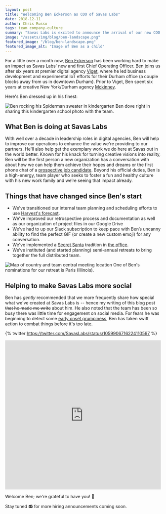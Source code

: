 ```yaml
---
layout: post
title: "Welcoming Ben Eckerson as COO of Savas Labs"
date: 2018-12-11
author: Chris Russo
tags: team company-culture
summary: "Savas Labs is excited to announce the arrival of our new COO: Ben Eckerson."
image: "/assets/img/blog/ben-landscape.png"
featured_image: "/blog/ben-landscape.png"
featured_image_alt: "Image of Ben as a child"
---
```


For a little over a month now, [Ben Eckerson](/company/ben-eckerson) has been working hard to make an impact as Savas Labs' new and first Chief Operating Officer. Ben joins us after six years at premier digital agency [Viget](https://www.viget.com/), where he led business development and experimental IoT efforts for their Durham office (a couple blocks away from us in downtown Durham). Prior to Viget, Ben spent six years at creative New York/Durham agency [Mckinney](https://mckinney.com/).

Here's Ben dressed up in his finest:

<div class="blog-image">
<img alt="Ben rocking his Spiderman sweater in kindergarten" src="/assets/img/blog/ben-as-a-child.png">
 <span class="caption">Ben dove right in sharing this kindergarten school photo with the team.</span>
</div>

## What Ben is doing at Savas Labs

With well over a decade in leadership roles in digital agencies, Ben will help to improve our operations to enhance the value we're providing to our partners. He'll also help get the exemplary work we do here at Savas out in the world better. Known for his knack for turning creative visions into reality, Ben will be the first person a new organization has a conversation with about how we can help them achieve their hopes and dreams or the first phone chat of a [prospective job candidate](/careers). Beyond his official duties, Ben is a high-energy, team player who seeks to foster a fun and healthy culture with his new work family and we’re seeing that impact already.

## Things that have changed since Ben's start

- We've transitioned our internal team planning and scheduling efforts to use [Harvest's forecast](https://www.getharvest.com/forecast).
- We've improved our retrospective process and documentation as well as our organization of project files in our Google Drive
- We’ve had to up our Slack subscription to keep pace with Ben’s uncanny ability to find the perfect GIF (or create a new custom emoji) for any conversation.
- We've implemented a [Secret Santa](/2018/12/17/savas-claus.html) tradition in [the office](https://www.youtube.com/watch?v=B6jCMaiTqG0).
- We’ve instituted (and started planning) semi-annual retreats to bring together the full distributed team.

<div class="blog-image-large">
<img alt="Map of country and team central meeting location" src="/assets/img/blog/retreat-map.png">
 <span class="caption">One of Ben's nominations for our retreat is Paris (Illinois).</span>
</div>

## Helping to make Savas Labs more social

Ben has _gently_ recommended that we more frequently share how special what we've created at Savas Labs is -- hence my writing of this blog post ~~that he made me write~~ about him. He also noted that the team has been so busy there was little time for engagement on social media. For fears he was beginning to detect some [early onset grumpiness](https://www.youtube.com/watch?v=bewKPi9gdT4), Ben has taken swift action to combat things before it's too late.

{% twitter https://twitter.com/SavasLabs/status/1059906716224110597 %}

<iframe src="https://www.linkedin.com/embed/feed/update/urn:li:share:6463430533543194624" height="483" width="504" frameborder="0" allowfullscreen=""></iframe>

Welcome Ben; we're grateful to have you! :handshake:

Stay tuned :radio: for more hiring announcements coming soon.

